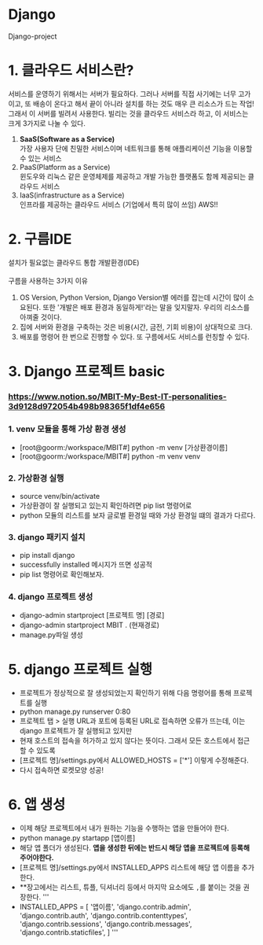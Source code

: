 # Django
Django-project

# 1. 클라우드 서비스란?
서비스를 운영하기 위해서는 서버가 필요하다. 그러나 서버를 직접 사기에는 너무 고가이고, 또 배송이 온다고 해서 끝이 아니라 설치를 하는 것도 매우 큰 리소스가 드는 작업! 그래서 이 서버를 빌려서 사용한다. 빌리는 것을 클라우드 서비스라 하고, 이 서비스는 크게 3가지로 나눌 수 있다.

1. **SaaS(Software as a Service)**<br>
가장 사용자 단에 친밀한 서비스이며 네트워크를 통해 애플리케이션 기능을 이용할 수 있는 서비스
2. PaaS(Platform as a Service)<br>
윈도우와 리눅스 같은 운영체제를 제공하고 개발 가능한 플랫폼도 함께 제공되는 클라우드 서비스
3. IaaS(infrastructure as a Service)<br>
인프라를 제공하는 클라우드 서비스 (기업에서 특히 많이 쓰임) AWS!! 

# 2. 구름IDE
설치가 필요없는 클라우드 통합 개발환경(IDE)<br><br>
구름을 사용하는 3가지 이유
1. OS Version, Python Version, Django Version별 에러를 잡는데 시간이 많이 소요된다. 또한 '개발은 배포 환경과 동일하게!'라는 말을 잊지말자. 우리의 리소스를 아껴줄 것이다.
2. 집에 서버와 환경을 구축하는 것은 비용(시간, 금전, 기회 비용)이 상대적으로 크다.
3. 배포를 명령어 한 번으로 진행할 수 있다. 또 구름에서도 서비스를 런칭할 수 있다.

# 3. Django 프로젝트 basic
### https://www.notion.so/MBIT-My-Best-IT-personalities-3d9128d972054b498b98365f1df4e656
### 1. venv 모듈을 통해 가상 환경 생성
- [root@goorm:/workspace/MBIT#] python -m venv [가상환경이름]
- [root@goorm:/workspace/MBIT#] python -m venv venv

### 2. 가상환경 실행
- source venv/bin/activate
- 가상환경이 잘 실행되고 있는지 확인하려면 pip list 명령어로
- python 모듈의 리스트를 보자 글로벌 환경일 때와 가상 환경일 떄의 결과가 다르다.

### 3. django 패키지 설치
- pip install django
- successfully installed 메시지가 뜨면 성공적
- pip list 명령어로 확인해보자.

### 4. django 프로젝트 생성
- django-admin startproject [프로젝트 명] [경로]
- django-admin startproject MBIT . (현재경로)
- manage.py파일 생성

# 5. django 프로젝트 실행
- 프로젝트가 정상적으로 잘 생성되었는지 확인하기 위해 다음 명령어를 통해 프로젝트를 실행
- python manage.py runserver 0:80
- 프로젝트 탭 > 실행 URL과 포트에 등록된 URL로 접속하면 오류가 뜨는데, 이는 django 프로젝트가 잘 실행되고 있지만
- 현재 호스트의 접속을 허가하고 있지 않다는 뜻이다. 그래서 모든 호스트에서 접근할 수 있도록
- [프로젝트 명]/settings.py에서 ALLOWED_HOSTS = ['\*'] 이렇게 수정해준다.
- 다시 접속하면 로켓모양 성공!

# 6. 앱 생성
- 이제 해당 프로젝트에서 내가 원하는 기능을 수행하는 앱을 만들어야 한다. 
- python manage.py startapp [앱이름]
- 해당 앱 폴더가 생성된다. **앱을 생성한 뒤에는 반드시 해당 앱을 프로젝트에 등록해 주어야한다.**
- [프로젝트 명]/settings.py에서 INSTALLED_APPS 리스트에 해당 앱 이름을 추가한다.
- **장고에서는 리스트, 튜플, 딕셔너리 등에서 마지막 요소에도 <code>,</code>를 붙이는 것을 권장한다.
'''
- INSTALLED_APPS = [
		'앱이름',
    'django.contrib.admin',
    'django.contrib.auth',
    'django.contrib.contenttypes',
    'django.contrib.sessions',
    'django.contrib.messages',
    'django.contrib.staticfiles',
]
'''
